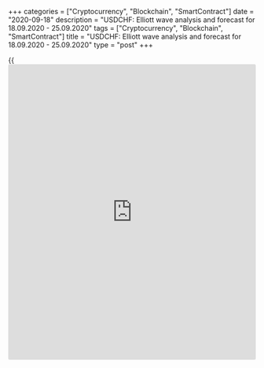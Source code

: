 +++
categories = ["Cryptocurrency", "Blockchain", "SmartContract"]
date = "2020-09-18"
description = "USDCHF: Elliott wave analysis and forecast for 18.09.2020 - 25.09.2020"
tags = ["Cryptocurrency", "Blockchain", "SmartContract"]
title = "USDCHF: Elliott wave analysis and forecast for 18.09.2020 - 25.09.2020"
type = "post"
+++

{{<iframe id="large-banner" src="https://www.bounty.group/#slide=28.0" width="100%" height="600" scrolling="no" style="border: 0px solid rgb(216, 221, 230); border-radius: 3px;">}}

2020-09-18

2020-09-18

USDCHF: Elliott wave analysis and forecast for 18.09.2020 –
25.09.2020Alex Geuta

 **Main scenario:** consider long positions from corrections above the
level of 0.8998 with a target of 0.9242 – 0.9302.

 **Alternative scenario:** breakout and consolidation below the level of
0.8998 will allow the pair to continue declining to the levels of 0.8900
– 0.8800.

 **Analysis:** Presumably, the descending third wave of larger degree
(3) continues developing on the [daily](https://www.fintecher.org/2020/03/03/forex-trading-daily-strategy/) time frame, with wave 1 of (3)
forming inside. On the H4 time frame, wave v of 1 is forming, with wave
(iii) of v formed inside. Apparently, a local correction is forming on
the H1 time frame as wave (iv) of v of smaller degree. Inside it, wave с
of (iv) has presumably started developing. If the presumption is
correct, the pair will continue to rise to the levels of 0.9242 –
0.9302. The level of 0.8998 is critical in this scenario. Its breakout
will allow the pair to continue falling to the levels of 0.8900 –
0.8800.

* * *

* * *

* * *

P.S. Did you like my article? Share it in social networks: it will be
the best “thank you" :)

Ask me questions and comment below. I’ll be glad to answer your
questions and give necessary explanations.

 **Useful links:**

  * I recommend trying to trade with a reliable broker [here][1]. The system allows you to trade by yourself or copy successful traders from all across the globe.
  * Use my promo-code BLOG for getting deposit bonus 50% on LiteForex platform. Just enter this code in the appropriate field while [depositing][2] your trading account.
  * Telegram chat for traders: <t.me/liteforexengchat>. We are sharing the signals and trading experience
  * Telegram channel with high-quality analytics, Forex reviews, training articles, and other useful things for traders <t.me/liteforex>

## Price chart of USDCHF in real time mode

The content of this article reflects the author’s opinion and does not
necessarily reflect the official position of LiteForex. The material
published on this page is provided for informational purposes only and
should not be considered as the provision of investment advice for the
purposes of Directive 2004/39/EC.

Rate this article:

{{value}}

( {{count}} {{title}} )

   1. my.liteforex.com/?category=analysts-opinions&slug=usdchf-elliott-wave-analysis-and-forecast-for-18092020-25092020&openPopup=%2Fregistration%2Fpopup&utm_source=blog&utm_medium=article&utm_campaign=bonus
   2. my.liteforex.com/deposit/?category=analysts-opinions&slug=usdchf-elliott-wave-analysis-and-forecast-for-18092020-25092020&promo_code=BLOG&utm_source=blog&utm_medium=article&utm_campaign=bonus